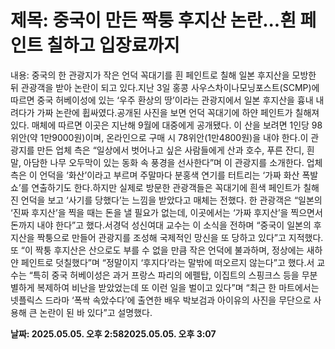 # **제목: 중국이 만든 짝퉁 후지산 논란...흰 페인트 칠하고 입장료까지**

  내용: 중국의 한 관광지가 작은 언덕 꼭대기를 흰 페인트로 칠해 일본 후지산을 모방한 뒤 관광객을 받아 논란이 되고 있다.지난 3일 홍콩 사우스차이나모닝포스트(SCMP)에 따르면 중국 허베이성에 있는 ‘우주 환상의 땅’이라는 관광지에서 일본 후지산을 흉내 내려다가 가짜 논란에 휩싸였다.공개된 사진을 보면 언덕 꼭대기에 하얀 페인트가 칠해져 있다. 매체에 따르면 이곳은 지난해 9월에 대중에게 공개됐다. 이 산을 보려면 1인당 98위안(약 1만9000원)이며, 온라인으로 구매 시 78위안(1만4800원)을 내야 한다.이 관광지를 만든 업체 측은 “일상에서 벗어나고 싶은 사람들에게 산과 호수, 푸른 잔디, 흰 말, 아담한 나무 오두막이 있는 동화 속 풍경을 선사한다”며 이 관광지를 소개한다. 업체 측은 이 언덕을 ‘화산’이라고 부르며 주말마다 분홍색 연기를 터트리는 ‘가짜 화산 폭발쇼’를 연출하기도 한다.하지만 실제로 방문한 관광객들은 꼭대기에 흰색 페인트가 칠해진 언덕을 보고 ‘사기를 당했다’는 느낌을 받았다고 매체는 전했다. 한 관광객은 “일본의 ‘진짜 후지산’을 찍을 때는 돈을 낼 필요가 없는데, 이곳에서는 ‘가짜 후지산’을 찍으면서 돈까지 내야 한다”고 했다.서경덕 성신여대 교수는 이 소식을 전하며 “중국이 일본의 후지산을 짝퉁으로 만들어 관광지를 조성해 국제적인 망신을 또 당하고 있다”고 지적했다. 또 “이 짝퉁 후지산은 산으로도 부를 수 없을 만큼 작은 언덕에 불과하며, 정상에는 새하얀 페인트로 덧칠했다”며 “정말이지 ‘후지다’라는 말밖에 떠오르지 않는다”고 했다.서 교수는 “특히 중국 허베이성은 과거 프랑스 파리의 에펠탑, 이집트의 스핑크스 등을 무분별하게 복제하여 비난을 받았었는데 또 이런 일을 벌이고 있다”며 “최근 한 마트에서는 넷플릭스 드라마 ‘폭싹 속았수다’에 출연한 배우 박보검과 아이유의 사진을 무단으로 사용해 큰 논란이 된 바 있다”고 설명했다.

  **날짜: 2025.05.05. 오후 2:582025.05.05. 오후 3:07**